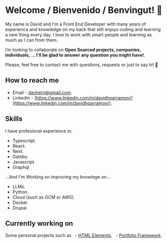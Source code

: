 # Welcome / Bienvenido / Benvingut! 👋

My name is David and I'm a Front End Developer with many years of experience and knowledge on my back that still enjoys coding and learning a new thing every day. I love to work with smart people and learning as much as I can from them. 

I’m looking to collaborate on **Open Sourced projects, companies, individuals, ... I'll be glad to answer any question you might have!**.

Please, feel free to contact me with questions, requests or just to say hi! 👋
  
## How to reach me
  - Email - [davhern@gmail.com](mailto:davhern@gmail.com).
  - Linkedin - [https://www.linkedin.com/in/davidhparramon/](https://www.linkedin.com/in/davidhparramon/).
    
## Skills
I have profesional experience in:
  - Typescript.
  - React.
  - Next.
  - Gatsby.
  - Javascript.
  - Graphql
  
...And I'm Working on improving my knowlege on...
  - LLMs.
  - Python.
  - Cloud (such as GCM or AWS).
  - Docker.
  - Drupal.

## Currently working on
Some personal projects such as
  - [HTML Elements](https://github.com/dhpar/HTML-Elements).
  - [Portfolio Framework](https://github.com/dhpar/portfolioFramework).

<!--
**dhpar/dhpar** is a ✨ _special_ ✨ repository because its `README.md` (this file) appears on your GitHub profile.

Here are some ideas to get you started:

- 🔭 I’m currently working on ...
- 🌱 I’m currently learning ...
- 👯 I’m looking to collaborate on ...
- 🤔 I’m looking for help with ...
- 💬 Ask me about ...
- 📫 How to reach me: ...
- 😄 Pronouns: ...
- ⚡ Fun fact: ...
-->
